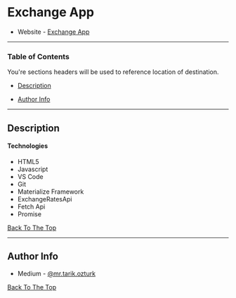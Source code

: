 # Exchange App

- Website - [Exchange App](https://mrtarikozturk.github.io/exchange-project/)


<!--  This is a ReadMe template to help save you time and effort. -->

---

### Table of Contents

You're sections headers will be used to reference location of destination.

- [Description](#description)
<!--
- [How To Use](#how-to-use)
- [References](#references)
- [License](#license) -->

- [Author Info](#author-info)

---

## Description

#### Technologies

- HTML5
- Javascript
- VS Code
- Git
- Materialize Framework
- ExchangeRatesApi
- Fetch Api
- Promise

[Back To The Top](#exchange-app)

---

## Author Info

- Medium - [@mr.tarik.ozturk](https://medium.com/@mr.tarik.ozturk)

[Back To The Top](#exchange-app)
